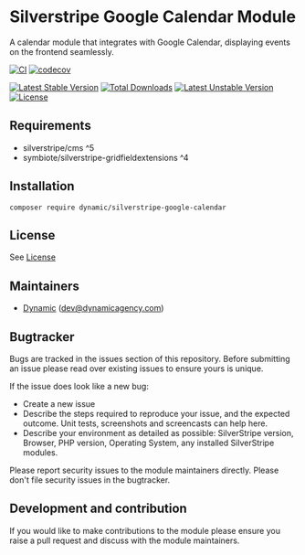 # Silverstripe Google Calendar Module

A calendar module that integrates with Google Calendar, displaying events on the frontend seamlessly.

[![CI](https://github.com/dynamic/silverstripe-google-calendar/actions/workflows/ci.yml/badge.svg)](https://github.com/dynamic/silverstripe-google-calendar/actions/workflows/ci.yml)
[![codecov](https://codecov.io/gh/dynamic/silverstripe-google-calendar/branch/master/graph/badge.svg)](https://codecov.io/gh/dynamic/silverstripe-google-calendar)

[![Latest Stable Version](https://poser.pugx.org/dynamic/silverstripe-google-calendar/v/stable)](https://packagist.org/packages/dynamic/silverstripe-google-calendar)
[![Total Downloads](https://poser.pugx.org/dynamic/silverstripe-google-calendar/downloads)](https://packagist.org/packages/dynamic/silverstripe-google-calendar)
[![Latest Unstable Version](https://poser.pugx.org/dynamic/silverstripe-google-calendar/v/unstable)](https://packagist.org/packages/dynamic/silverstripe-google-calendar)
[![License](https://poser.pugx.org/dynamic/silverstripe-google-calendar/license)](https://packagist.org/packages/dynamic/silverstripe-google-calendar)

## Requirements

* silverstripe/cms ^5
* symbiote/silverstripe-gridfieldextensions ^4

## Installation

`composer require dynamic/silverstripe-google-calendar`

## License

See [License](LICENSE.md)

## Maintainers

 *  [Dynamic](https://www.dynamicagency.com) (<dev@dynamicagency.com>)
 
## Bugtracker
Bugs are tracked in the issues section of this repository. Before submitting an issue please read over 
existing issues to ensure yours is unique. 
 
If the issue does look like a new bug:
 
 - Create a new issue
 - Describe the steps required to reproduce your issue, and the expected outcome. Unit tests, screenshots 
 and screencasts can help here.
 - Describe your environment as detailed as possible: SilverStripe version, Browser, PHP version, 
 Operating System, any installed SilverStripe modules.
 
Please report security issues to the module maintainers directly. Please don't file security issues in the bugtracker.
 
## Development and contribution
If you would like to make contributions to the module please ensure you raise a pull request and discuss with the module maintainers.
